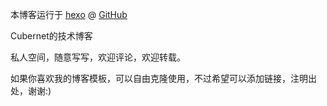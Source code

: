 本博客运行于 [hexo](http://hexo.io) @ [GitHub](https://github.com/cubernet)

Cubernet的技术博客

私人空间，随意写写，欢迎评论，欢迎转载。

如果你喜欢我的博客模板，可以自由克隆使用，不过希望可以添加链接，注明出处，谢谢:)